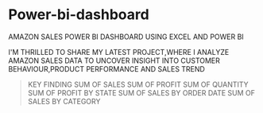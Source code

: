 # Power-bi-dashboard

AMAZON SALES POWER BI DASHBOARD USING EXCEL AND POWER BI 

I'M THRILLED TO SHARE MY LATEST PROJECT,WHERE I ANALYZE AMAZON SALES DATA  TO UNCOVER INSIGHT INTO CUSTOMER BEHAVIOUR,PRODUCT PERFORMANCE AND SALES TREND

>KEY FINDING
SUM OF SALES
SUM OF PROFIT
SUM OF QUANTITY
SUM OF PROFIT BY STATE
SUM OF SALES BY ORDER DATE
SUM OF SALES BY CATEGORY
